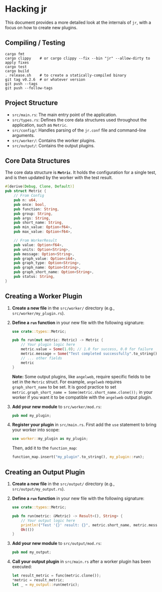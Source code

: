 # Hacking jr

This document provides a more detailed look at the internals of `jr`, with a focus on how to create new plugins.

## Compiling / Testing
```
cargo fmt
cargo clippy    # or cargo clippy --fix --bin "jr" --allow-dirty to apply fixes
cargo test
cargo build
. release.sh    # to create a statically-compiled binary
git tag v0.2.6  # or whatever version
git push --tags
git push --follow-tags
```


## Project Structure

- `src/main.rs`: The main entry point of the application.
- `src/types.rs`: Defines the core data structures used throughout the application, such as `Metric`.
- `src/config/`: Handles parsing of the `jr.conf` file and command-line arguments.
- `src/worker/`: Contains the worker plugins.
- `src/output/`: Contains the output plugins.

## Core Data Structures

The core data structure is **`Metric`**. It holds the configuration for a single test, and is then updated by the worker with the test result.

  ```rust
  #[derive(Debug, Clone, Default)]
  pub struct Metric {
      // From Config
      pub n: u64,
      pub once: bool,
      pub function: String,
      pub group: String,
      pub args: String,
      pub short_name: String,
      pub min_value: Option<f64>,
      pub max_value: Option<f64>,

      // From WorkerResult
      pub value: Option<f64>,
      pub units: Option<String>,
      pub message: Option<String>,
      pub graph_value: Option<i64>,
      pub graph_type: Option<String>,
      pub graph_name: Option<String>,
      pub graph_short_name: Option<String>,
      pub status: String,
  }
  ```

## Creating a Worker Plugin

1.  **Create a new file** in the `src/worker/` directory (e.g., `src/worker/my_plugin.rs`).
2.  **Define a `run` function** in your new file with the following signature:

    ```rust
    use crate::types::Metric;

    pub fn run(mut metric: Metric) -> Metric {
        // Your plugin logic here
        metric.value = Some(1.0); // 1.0 for success, 0.0 for failure
        metric.message = Some("Test completed successfully".to_string());
        // ... other fields
        metric
    }
    ```

    **Note:** Some output plugins, like `angelweb`, require specific fields to be set in the `Metric` struct. For example, `angelweb` requires `graph_short_name` to be set. It is good practice to set `metric.graph_short_name = Some(metric.short_name.clone());` in your worker if you want it to be compatible with the `angelweb` output plugin.

3.  **Add your new module** to `src/worker/mod.rs`:

    ```rust
    pub mod my_plugin;
    ```

4.  **Register your plugin** in `src/main.rs`. First add the `use` statement to bring your worker into scope:

    ```rust
    use worker::my_plugin as my_plugin;
    ```

    Then, add it to the `function_map`:

    ```rust
    function_map.insert("my_plugin".to_string(), my_plugin::run);
    ```

## Creating an Output Plugin

1.  **Create a new file** in the `src/output/` directory (e.g., `src/output/my_output.rs`).
2.  **Define a `run` function** in your new file with the following signature:

    ```rust
    use crate::types::Metric;

    pub fn run(metric: &Metric) -> Result<(), String> {
        // Your output logic here
        println!("Test '{}' result: {}", metric.short_name, metric.message.as_deref().unwrap_or(""));
        Ok(())
    }
    ```

3.  **Add your new module** to `src/output/mod.rs`:

    ```rust
    pub mod my_output;
    ```

4.  **Call your output plugin** in `src/main.rs` after a worker plugin has been executed:

    ```rust
    let result_metric = func(metric.clone());
    *metric = result_metric;
    let _ = my_output::run(metric);
    ```
